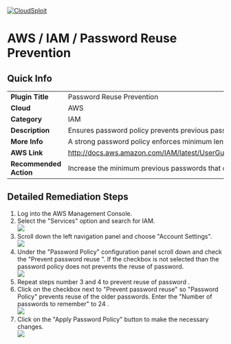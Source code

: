 [![CloudSploit](https://cloudsploit.com/img/logo-new-big-text-100.png "CloudSploit")](https://cloudsploit.com)

# AWS / IAM / Password Reuse Prevention

## Quick Info

| | |
|-|-|
| **Plugin Title** | Password Reuse Prevention |
| **Cloud** | AWS |
| **Category** | IAM |
| **Description** | Ensures password policy prevents previous password reuse |
| **More Info** | A strong password policy enforces minimum length, expirations, reuse, and symbol usage |
| **AWS Link** | http://docs.aws.amazon.com/IAM/latest/UserGuide/Using_ManagingPasswordPolicies.html |
| **Recommended Action** | Increase the minimum previous passwords that can be reused to 24. |

## Detailed Remediation Steps
1. Log into the AWS Management Console.
2. Select the "Services" option and search for IAM. </br><img src="/resources/aws/iam/password-reuse-prevention/step2.png"/>
3. Scroll down the left navigation panel and choose "Account Settings". </br><img src="/resources/aws/iam/password-reuse-prevention/step3.png"/>
4. Under the "Password Policy" configuration panel scroll down and check the "Prevent password reuse ". If the checkbox is not selected than the password policy does not  prevents the reuse of password.</br><img src="/resources/aws/iam/password-reuse-prevention/step4.png"/>
5. Repeat steps number 3 and 4 to prevent reuse of password .</br>
6. Click on the checkbox next to "Prevent password reuse" so "Password Policy" prevents reuse of the older passwords. Enter the "Number of passwords to remember" to 24 . </br> <img src="/resources/aws/iam/password-reuse-prevention/step6.png"/>
7. Click on the "Apply Password Policy" button to make the necessary changes.</br><img src="/resources/aws/iam/password-reuse-prevention/step7.png"/>
